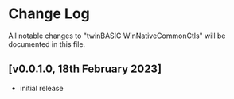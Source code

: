 # Change Log
All notable changes to "twinBASIC WinNativeCommonCtls" will be documented in this file.

## [v0.0.1.0, 18th February 2023]
- initial release
